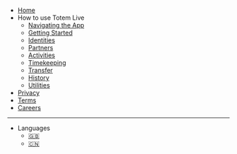 * [Home](/)
* How to use Totem Live
    * [Navigating the App](navigation.md)
    * [Getting Started](getting-started.md)
    * [Identities](Identities.md)
    * [Partners](partners.md)
    * [Activities](activities.md)
    * [Timekeeping](timekeeping.md)
    * [Transfer](transfer.md)
    * [History](history.md)
    * [Utilities](utilities.md)
* [Privacy](privacy.md)
* [Terms](terms.md)
* [Careers](jobs.md)
---
* Languages
    * [:uk:](/)
    * [:cn:](/)
